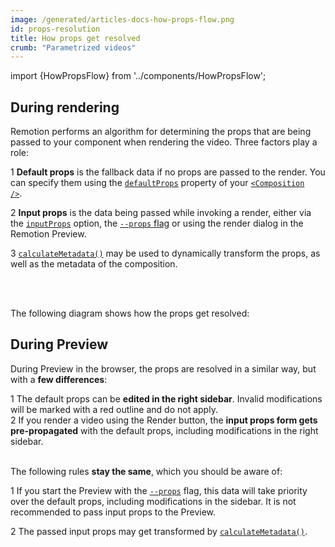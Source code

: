 ```yaml
---
image: /generated/articles-docs-how-props-flow.png
id: props-resolution
title: How props get resolved
crumb: "Parametrized videos"
---
```


import {HowPropsFlow} from '../components/HowPropsFlow';

## During rendering

Remotion performs an algorithm for determining the props that are being passed to your component when rendering the video.
Three factors play a role:

<Step>1</Step> <strong>Default props</strong> is the fallback data if no props are passed to the render. You can specify them using the <a href="/docs/composition#defaultprops"><code>defaultProps</code></a> property of your <a href="/docs/composition#defaultprops"><code>&lt;Composition /&gt;</code></a>.<br/>

<Step>2</Step> <strong>Input props</strong> is the data being passed while invoking a render, either via the <a href="/docs/renderer/render-media#inputprops"><code>inputProps</code></a> option, the <a href="/docs/cli/render#--props"><code>--props</code> flag</a> or using the render dialog in the Remotion Preview. <br/>

<Step>3</Step> <a href="/docs/composition#calculatemetadata"><code>calculateMetadata()</code></a> may be used to dynamically transform the props, as well as the metadata of the composition.

<br/>
<br/>

The following diagram shows how the props get resolved:

<HowPropsFlow/>

## During Preview

During Preview in the browser, the props are resolved in a similar way, but with a <strong>few differences</strong>:

<Step>1</Step> The default props can be <strong>edited in the right sidebar</strong>. Invalid modifications will be marked with a red outline and do not apply.<br/>
<Step>2</Step> If you render a video using the Render button, the <strong>input props form gets pre-propagated</strong> with the default props, including modifications in the right sidebar. <br/><br/>

The following rules <strong>stay the same</strong>, which you should be aware of:

<Step>1</Step> If you start the Preview with the <a href="/docs/cli/studio#--props"><code>--props</code></a> flag, this data will take priority over the default props, including modifications in the sidebar. It is not recommended to pass input props to the Preview. <br/>

<Step>2</Step> The passed input props may get transformed by <a href="/docs/composition#calculatemetadata"><code>calculateMetadata()</code></a>. <br/>
